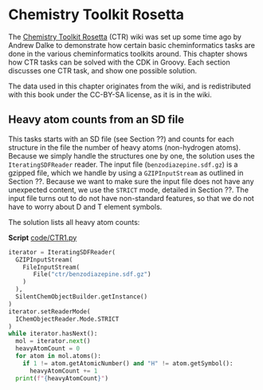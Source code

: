 <!--- THIS FILE IS AUTOGENERATED. DO NOT EDIT IT. -->

# Chemistry Toolkit Rosetta

The [Chemistry Toolkit Rosetta](https://ctr.fandom.com/wiki/Chemistry_Toolkit_Rosetta_Wiki) (CTR) wiki was set up some time ago by Andrew Dalke to
demonstrate how certain basic cheminformatics tasks are done in the various cheminformatics toolkits around.
This chapter shows how CTR tasks can be solved with the CDK in Groovy. Each section discusses one CTR task,
and show one possible solution.

The data used in this chapter originates from the wiki, and is redistributed with this book under the
CC-BY-SA license, as it is in the wiki.

## Heavy atom counts from an SD file

This tasks starts with an SD file (see Section ??) and counts for each structure in the file
the number of <a name="tp1">heavy atoms</a> (non-hydrogen atoms). Because we simply handle the structures one by one,
the solution uses the `IteratingSDFReader` reader. The input file (`benzodiazepine.sdf.gz`) is a
gzipped file, which we handle by using a `GZIPInputStream` as outlined in Section ??.
Because we want to make sure the input file does not have any unexpected content, we use the `STRICT`
mode, detailed in Section ??. The input file turns out to do not have non-standard
features, so that we do not have to worry about D and T element symbols.

The solution lists all heavy atom counts:

**Script** [code/CTR1.py](code/CTR1.code.md)
```python
iterator = IteratingSDFReader(
  GZIPInputStream(
    FileInputStream(
       File("ctr/benzodiazepine.sdf.gz")
    )
  ),
  SilentChemObjectBuilder.getInstance()
)
iterator.setReaderMode(
  IChemObjectReader.Mode.STRICT
)
while iterator.hasNext():
  mol = iterator.next()
  heavyAtomCount = 0
  for atom in mol.atoms():
    if 1 != atom.getAtomicNumber() and "H" != atom.getSymbol():
      heavyAtomCount += 1
  print(f"{heavyAtomCount}")
```
